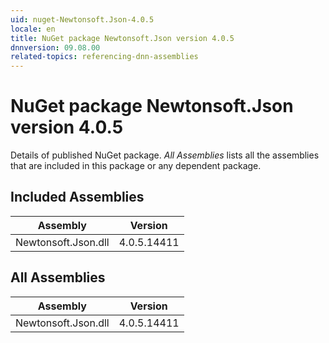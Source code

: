```yaml
---
uid: nuget-Newtonsoft.Json-4.0.5
locale: en
title: NuGet package Newtonsoft.Json version 4.0.5
dnnversion: 09.08.00
related-topics: referencing-dnn-assemblies
---
```


# NuGet package Newtonsoft.Json version 4.0.5
Details of published NuGet package.
*All Assemblies* lists all the assemblies that are included in this package or any dependent package.

## Included Assemblies

|Assembly|Version|
|---|---|
|Newtonsoft.Json.dll|4.0.5.14411|

## All Assemblies

|Assembly|Version|
|---|---|
|Newtonsoft.Json.dll|4.0.5.14411|

